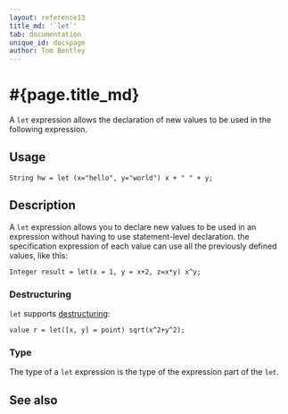```yaml
---
layout: reference13
title_md: '`let`'
tab: documentation
unique_id: docspage
author: Tom Bentley
---
```


# #{page.title_md}

A `let` expression allows the declaration of new values to be used in 
the following expression.

## Usage 

    String hw = let (x="hello", y="world") x + " " + y;

## Description

A `let` expression allows you to declare new values to be used in an 
expression without having to use statement-level declaration. 
the specification expression of each value can use all the previously defined 
values, like this:

    Integer result = let(x = 1, y = x+2, z=x*y) x^y;
    
### Destructuring

`let` supports [destructuring](../../statement/destructure):

    value r = let([x, y] = point) sqrt(x^2+y^2);

### Type

The type of a `let` expression is the type of the expression part of the `let`.

## See also


